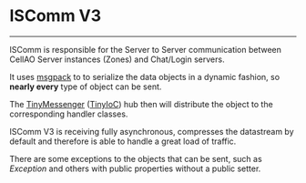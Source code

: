 # ISComm V3 #
---

ISComm is responsible for the Server to Server communication between CellAO Server instances (Zones) and Chat/Login servers.

It uses [msgpack](https://github.com/msgpack/msgpack-cli) to to serialize the data objects in a dynamic fashion, so **nearly every** type of object can be sent.

The [TinyMessenger](https://github.com/grumpydev/TinyMessenger) ([TinyIoC](https://github.com/grumpydev/TinyIoC)) hub then will distribute the object to the corresponding handler classes.

ISComm V3 is receiving fully asynchronous, compresses the datastream by default and therefore is able to handle a great load of traffic.

There are some exceptions to the objects that can be sent, such as *Exception* and others with public properties without a public setter.